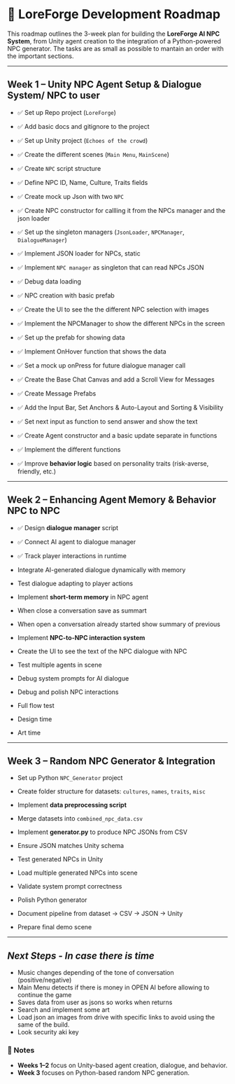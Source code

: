 # 📅 LoreForge Development Roadmap

This roadmap outlines the 3-week plan for building the **LoreForge AI NPC System**, from Unity agent creation to the integration of a Python-powered NPC generator. The tasks are as small as possible to mantain an order with the important sections.

---

## **Week 1 – Unity NPC Agent Setup & Dialogue System/ NPC to user**

- ✅ Set up Repo project (`LoreForge`)  
- ✅ Add basic docs and gitignore to the project  
- ✅ Set up Unity project (`Echoes of the crowd`)  
- ✅ Create the different scenes (`Main Menu`, `MainScene`) 

- ✅ Create `NPC` script structure  
- ✅ Define NPC ID, Name, Culture, Traits fields  
- ✅ Create mock up Json with two `NPC`
- ✅ Create NPC constructor for callling it from the NPCs manager and the json loader

- ✅ Set up the singleton managers (`JsonLoader`, `NPCManager`, `DialogueManager`)
- ✅ Implement JSON loader for NPCs, static
- ✅ Implement `NPC manager` as singleton that can read NPCs JSON  
- ✅ Debug data loading  

- ✅ NPC creation with basic prefab
- ✅ Create the UI to see the the different NPC selection with images
- ✅ Implement the NPCManager to show the different NPCs in the screen
- ✅ Set up the prefab for showing data
- ✅ Implement OnHover function that shows the data
- ✅ Set a mock up onPress for future dialogue manager call

- ✅ Create the Base Chat Canvas and add a Scroll View for Messages
- ✅ Create Message Prefabs
- ✅ Add the Input Bar, Set Anchors & Auto-Layout and Sorting & Visibility

- ✅ Set next input as function to send answer and show the text
- ✅ Create Agent constructor and a basic update separate in functions
- ✅ Implement the different functions
- ✅ Improve **behavior logic** based on personality traits (risk-averse, friendly, etc.)  
---

## **Week 2 – Enhancing Agent Memory & Behavior NPC to NPC**

- ✅ Design **dialogue manager** script  
- ✅ Connect AI agent to dialogue manager 
- ✅ Track player interactions in runtime 
- Integrate AI-generated dialogue dynamically with memory  
- Test dialogue adapting to player actions  
- Implement **short-term memory** in NPC agent  

- When close a conversation save as summart
- When open a conversation already started show summary of previous

- Implement **NPC-to-NPC interaction system**  
- Create the UI to see the text of the NPC dialogue with NPC
- Test multiple agents in scene  
- Debug system prompts for AI dialogue  

- Debug and polish NPC interactions  
- Full flow test

- Design time
- Art time

---

## **Week 3 – Random NPC Generator & Integration**

- Set up Python `NPC_Generator` project  
- Create folder structure for datasets: `cultures`, `names`, `traits`, `misc`  

- Implement **data preprocessing script**  
- Merge datasets into `combined_npc_data.csv`  

- Implement **generator.py** to produce NPC JSONs from CSV  
- Ensure JSON matches Unity schema  

- Test generated NPCs in Unity  
- Load multiple generated NPCs into scene  
- Validate system prompt correctness  

- Polish Python generator  
- Document pipeline from dataset → CSV → JSON → Unity  
- Prepare final demo scene  

---

## *Next Steps - In case there is time*

- Music changes depending of the tone of conversation (positive/negative)
- Main Menu detects if there is money in OPEN AI before allowing to continue the game
- Saves data from user as jsons so works when returns
- Search and implement some art
- Load json an images from drive with specific links to avoid using the same of the build.
- Look security aki key

### 📝 Notes
- **Weeks 1–2** focus on Unity-based agent creation, dialogue, and behavior.
- **Week 3** focuses on Python-based random NPC generation.